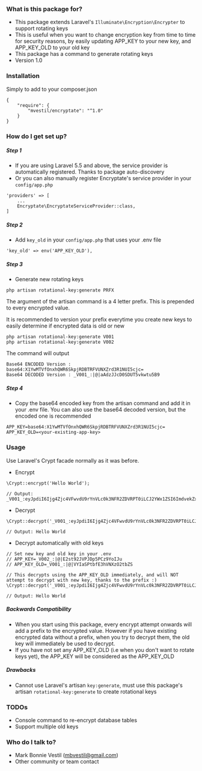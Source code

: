 ### What is this package for? ###

* This package extends Laravel's `Illuminate\Encryption\Encrypter` to support rotating keys
* This is useful when you want to change encryption key from time to time for security reasons, by easily updating APP_KEY to your new key, and APP_KEY_OLD to your old key
* This package has a command to generate rotating keys
* Version 1.0

### Installation ###

Simply to add to your composer.json
```
{
    "require": {
        "mvestil/encryptate": "^1.0"
    }
}
```
### How do I get set up? ###

##### Step 1
* If you are using Laravel 5.5 and above, the service provider is automatically registered. Thanks to package auto-discovery
* Or you can also manually register Encryptate's service provider in your `config/app.php`
```
'providers' => [
    ...
    Encryptate\EncryptateServiceProvider::class,
]
``` 

##### Step 2
* Add `key_old` in your `config/app.php` that uses your .env file
```
'key_old' => env('APP_KEY_OLD'),
```

##### Step 3
* Generate new rotating keys
```
php artisan rotational-key:generate PRFX
```
The argument of the artisan command is a 4 letter prefix. This is prepended to every encrypted value.

It is recommended to version your prefix everytime you create new keys to easily determine if encrypted data is old or new
```
php artisan rotational-key:generate V001
php artisan rotational-key:generate V002
```

The command will output
```
Base64 ENCODED Version : base64:X1YwMTVfOnxhQWR6SkpjRDBTRFVUNXZrd3R1NUI5cjc=
Base64 DECODED Version : _V001_:|@|aAdzJJcD0SDUT5vkwtu5B9
```
##### Step 4
* Copy the base64 encoded key from the artisan command and add it in your .env file. 
You can also use the base64 decoded version, but the encoded one is recommended
```
APP_KEY=base64:X1YwMTVfOnxhQWR6SkpjRDBTRFVUNXZrd3R1NUI5cjc=
APP_KEY_OLD=<your-existing-app-key>
```
### Usage ###
Use Laravel's Crypt facade normally as it was before.

* Encrypt
```
\Crypt::encrypt('Hello World');

// Output: _V001_:eyJpdiI6Ijg4Zjc4VFwvdU9rYnVLc0k3NFR2ZDVRPT0iLCJ2YWx1ZSI6ImdvekZxa3FJRlNTQ3hLSURRamJWMlwvZnVhUnpVQkc0NndzbCswVkM5TDM4PSIsIm1hYyI6IjE3MWNmN2U0ZjdhNzQ4YzQwMmJmNDE3M2YyNzY0ZmU0Y2ZkYmFhYmIyZmMwMTQ3YTY4OTc3MmRiMzE5YzRhOGQifQ==
```

* Decrypt
```
\Crypt::decrypt('_V001_:eyJpdiI6Ijg4Zjc4VFwvdU9rYnVLc0k3NFR2ZDVRPT0iLCJ2YWx1ZSI6ImdvekZxa3FJRlNTQ3hLSURRamJWMlwvZnVhUnpVQkc0NndzbCswVkM5TDM4PSIsIm1hYyI6IjE3MWNmN2U0ZjdhNzQ4YzQwMmJmNDE3M2YyNzY0ZmU0Y2ZkYmFhYmIyZmMwMTQ3YTY4OTc3MmRiMzE5YzRhOGQifQ==');

// Output: Hello World
```

* Decrypt automatically with old keys
```
// Set new key and old key in your .env
// APP_KEY=_V002_:|@|E2st92JVPJDp5PCz9YoIJu
// APP_KEY_OLD=_V001_:|@|VYIaSPtbfE3hVNXzO2tbZS

// This decrypts using the APP_KEY_OLD immediately, and will NOT attempt to decrypt with new key, thanks to the prefix :)
\Crypt::decrypt('_V001_:eyJpdiI6Ijg4Zjc4VFwvdU9rYnVLc0k3NFR2ZDVRPT0iLCJ2YWx1ZSI6ImdvekZxa3FJRlNTQ3hLSURRamJWMlwvZnVhUnpVQkc0NndzbCswVkM5TDM4PSIsIm1hYyI6IjE3MWNmN2U0ZjdhNzQ4YzQwMmJmNDE3M2YyNzY0ZmU0Y2ZkYmFhYmIyZmMwMTQ3YTY4OTc3MmRiMzE5YzRhOGQifQ==');

// Output: Hello World
```

##### Backwards Compatibility
* When you start using this package, every encrypt attempt onwards will add a prefix to the encrypted value. However if you have existing encrypted data without a prefix, when you try to decrypt them, the old key will immediately be used to decrypt.
* If you have not set any APP_KEY_OLD (i.e when you don't want to rotate keys yet), the APP_KEY will be considered as the APP_KEY_OLD

##### Drawbacks
* Cannot use Laravel's artisan `key:generate`, must use this package's artisan `rotational-key:generate` to create rotational keys

### TODOs ###

* Console command to re-encrypt database tables
* Support multiple old keys

### Who do I talk to? ###

* Mark Bonnie Vestil (mbvestil@gmail.com)
* Other community or team contact